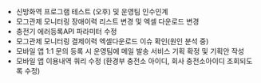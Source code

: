 - 신방화역 프로그램 테스트 (오후) 및 운영팀 인수인계
- 모그관제 모니터링 장애이력 리스트 변경 및 엑셀 다운로드 변경
- 충전기 에러등록API  파라미터 수정
- 모그관제 모니터링 결제이력 엑셀다운로드 이슈 확인(원인 분석 중)
- 모바일 앱 1:1 문의 등록 시 운영팀에 메일 발송 서비스 기획 확정 및 기획안 작성
- 모바일 앱 이용내역 쿼리 수정 (환경부 충전소 아이디, 회사 충전소아이디 조회되도록 수정)

